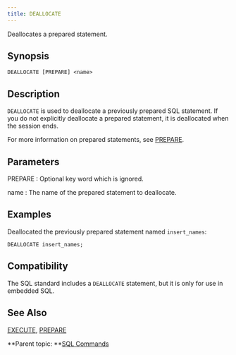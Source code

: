 ```yaml
---
title: DEALLOCATE 
---
```


Deallocates a prepared statement.

## <a id="section2"></a>Synopsis 

``` {#sql_command_synopsis}
DEALLOCATE [PREPARE] <name>
```

## <a id="section3"></a>Description 

`DEALLOCATE` is used to deallocate a previously prepared SQL statement. If you do not explicitly deallocate a prepared statement, it is deallocated when the session ends.

For more information on prepared statements, see [PREPARE](PREPARE.html).

## <a id="section4"></a>Parameters 

PREPARE
:   Optional key word which is ignored.

name
:   The name of the prepared statement to deallocate.

## <a id="section5"></a>Examples 

Deallocated the previously prepared statement named `insert_names`:

```
DEALLOCATE insert_names;
```

## <a id="section6"></a>Compatibility 

The SQL standard includes a `DEALLOCATE` statement, but it is only for use in embedded SQL.

## <a id="section7"></a>See Also 

[EXECUTE](EXECUTE.html), [PREPARE](PREPARE.html)

**Parent topic: **[SQL Commands](../sql_commands/sql_ref.html)

